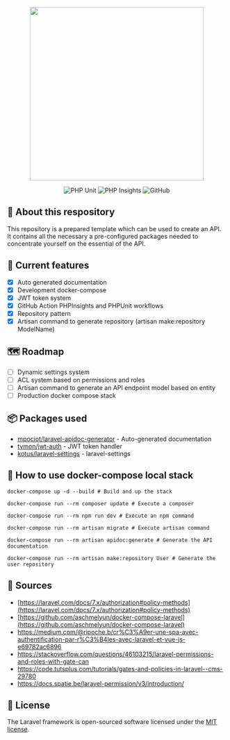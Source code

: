 <p align="center"><img src="https://res.cloudinary.com/dtfbvvkyp/image/upload/v1566331377/laravel-logolockup-cmyk-red.svg" width="400"></p>

<p align="center">
  <img alt="PHP Unit" src="https://github.com/Kotus-s/laravel-api-starter/workflows/phpunit/badge.svg?branch=master" />
  <img alt="PHP Insights" src="https://github.com/Kotus-s/laravel-api-starter/workflows/insights/badge.svg?branch=master" />
  <img alt="GitHub" src="https://img.shields.io/github/license/Kotus-s/laravel-api-starter">
</p>

## 📣 About this respository

This repository is a prepared template which can be used to create an API. It contains all the necessary a pre-configured packages needed to concentrate yourself on the essential of the API.

## 📌 Current features

- [x] Auto generated documentation
- [x] Development docker-compose
- [x] JWT token system
- [x] GitHub Action PHPInsights and PHPUnit workflows
- [x] Repository pattern
- [x] Artisan command to generate repository (artisan make:repository ModelName)

## 🗺 Roadmap

- [ ] Dynamic settings system
- [ ] ACL system based on permissions and roles
- [ ] Artisan command to generate an API endpoint model based on entity
- [ ] Production docker compose stack

## 📦 Packages used

- [mpociot/laravel-apidoc-generator](https://github.com/mpociot/laravel-apidoc-generator) - Auto-generated documentation
- [tymon/jwt-auth](https://github.com/tymondesigns/jwt-auth) - JWT token handler
- [kotus/laravel-settings](https://github.com/Kotus-s/laravel-settings) - laravel-settings

## 🐳 How to use docker-compose local stack

```shell
docker-compose up -d --build # Build and up the stack
```

```shell
docker-compose run --rm composer update # Execute a composer
```

```shell
docker-compose run --rm npm run dev # Execute an npm command
```

```shell
docker-compose run --rm artisan migrate # Execute artisan command
```

```shell
docker-compose run --rm artisan apidoc:generate # Generate the API documentation
```

```shell
docker-compose run --rm artisan make:repository User # Generate the user repository
```

## 📎 Sources

- [https://laravel.com/docs/7.x/authorization#policy-methods](https://laravel.com/docs/7.x/authorization#policy-methods)
- [https://github.com/aschmelyun/docker-compose-laravel](https://github.com/aschmelyun/docker-compose-laravel)
- https://medium.com/@ripoche.b/cr%C3%A9er-une-spa-avec-authentification-par-r%C3%B4les-avec-laravel-et-vue-js-e69782ac6896
- https://stackoverflow.com/questions/46103215/laravel-permissions-and-roles-with-gate-can
- https://code.tutsplus.com/tutorials/gates-and-policies-in-laravel--cms-29780
- https://docs.spatie.be/laravel-permission/v3/introduction/

## 📄 License

The Laravel framework is open-sourced software licensed under the [MIT license](https://opensource.org/licenses/MIT).
